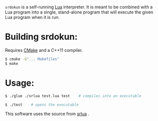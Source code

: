 `srdokun` is a self-running [Lua](https://www.lua.org/) interpreter. It is meant to be combined with
a Lua program into a single, stand-alone program that  will execute the given Lua program when it is run.

# Building srdokun:
Requires <a href="https://cmake.org/download/">CMake</a> and a C++11 compiler.
```sh
$ cmake -G"... Makefiles"
$ make
```

# Usage:
```sh
$ ./glue ./srlua test.lua test    # compiles into an executable
```
```sh
$ ./test    # opens the executable
```

This software uses the source from [srlua](http://webserver2.tecgraf.puc-rio.br/~lhf/ftp/lua/ar/) .
